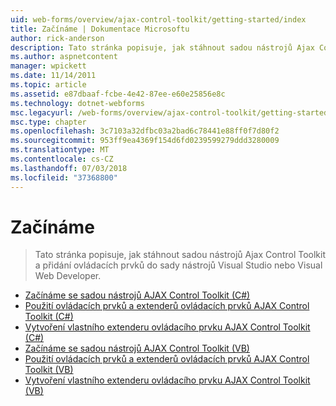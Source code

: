```yaml
---
uid: web-forms/overview/ajax-control-toolkit/getting-started/index
title: Začínáme | Dokumentace Microsoftu
author: rick-anderson
description: Tato stránka popisuje, jak stáhnout sadou nástrojů Ajax Control Toolkit a přidání ovládacích prvků do sady nástrojů Visual Studio nebo Visual Web Developer.
ms.author: aspnetcontent
manager: wpickett
ms.date: 11/14/2011
ms.topic: article
ms.assetid: e87dbaaf-fcbe-4e42-87ee-e60e25856e8c
ms.technology: dotnet-webforms
msc.legacyurl: /web-forms/overview/ajax-control-toolkit/getting-started
msc.type: chapter
ms.openlocfilehash: 3c7103a32dfbc03a2bad6c78441e88ff0f7d80f2
ms.sourcegitcommit: 953ff9ea4369f154d6fd0239599279ddd3280009
ms.translationtype: MT
ms.contentlocale: cs-CZ
ms.lasthandoff: 07/03/2018
ms.locfileid: "37368800"
---
```

<a name="getting-started"></a>Začínáme
====================
> Tato stránka popisuje, jak stáhnout sadou nástrojů Ajax Control Toolkit a přidání ovládacích prvků do sady nástrojů Visual Studio nebo Visual Web Developer.


- [Začínáme se sadou nástrojů AJAX Control Toolkit (C#)](get-started-with-the-ajax-control-toolkit-cs.md)
- [Použití ovládacích prvků a extenderů ovládacích prvků AJAX Control Toolkit (C#)](using-ajax-control-toolkit-controls-and-control-extenders-cs.md)
- [Vytvoření vlastního extenderu ovládacího prvku AJAX Control Toolkit (C#)](creating-a-custom-ajax-control-toolkit-control-extender-cs.md)
- [Začínáme se sadou nástrojů AJAX Control Toolkit (VB)](get-started-with-the-ajax-control-toolkit-vb.md)
- [Použití ovládacích prvků a extenderů ovládacích prvků AJAX Control Toolkit (VB)](using-ajax-control-toolkit-controls-and-control-extenders-vb.md)
- [Vytvoření vlastního extenderu ovládacího prvku AJAX Control Toolkit (VB)](creating-a-custom-ajax-control-toolkit-control-extender-vb.md)

